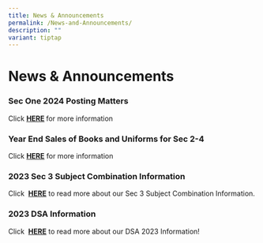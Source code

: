 ```yaml
---
title: News & Announcements
permalink: /News-and-Announcements/
description: ""
variant: tiptap
---
```

<h1>News &amp; Announcements</h1><h3>Sec One 2024 Posting Matters</h3><p></p><p>Click <strong><a href="parents/sec-one-2024-posting-matters/sec-one-2024-posting-matters/" rel="noopener noreferrer nofollow" target="_blank">HERE</a> </strong>for more information</p><p></p><h3>Year End Sales of Books and Uniforms for Sec 2-4</h3><p>Click&nbsp;<strong><a href="/files/Sec%201%20Posting%20Matters/sales%20of%20books%20and%20uniforms.pdf" rel="noopener noreferrer nofollow" target="_blank">HERE</a></strong> for more information</p><h3>2023 Sec 3 Subject Combination Information</h3><p>Click&nbsp; <strong><a href="https://www.northbrookssec.moe.edu.sg/parents/sec-3-subject-combination-information/" rel="noopener noreferrer nofollow" target="_blank">HERE</a></strong>&nbsp;to read more about our Sec 3 Subject Combination Information.</p><h3>2023 DSA Information</h3><p>Click&nbsp; <strong><a href="https://www.northbrookssec.moe.edu.sg/about-us/Admissions/DSA-at-Northbrooks/" rel="noopener noreferrer nofollow" target="_blank">HERE</a></strong>&nbsp;to read more about our DSA 2023 Information!</p>